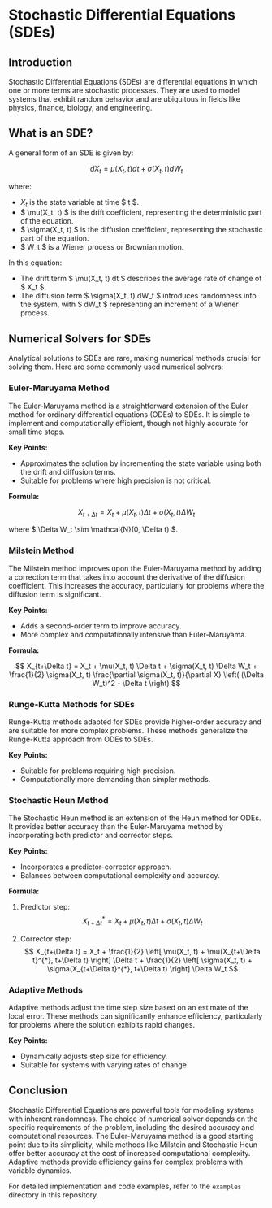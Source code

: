 # Stochastic Differential Equations (SDEs)

## Introduction

Stochastic Differential Equations (SDEs) are differential equations in which one or more terms are stochastic processes. They are used to model systems that exhibit random behavior and are ubiquitous in fields like physics, finance, biology, and engineering.

## What is an SDE?

A general form of an SDE is given by:

$$ dX_t = \mu(X_t, t) dt + \sigma(X_t, t) dW_t $$

where:
- $X_t$ is the state variable at time $ t $.
- $ \mu(X_t, t) $ is the drift coefficient, representing the deterministic part of the equation.
- $ \sigma(X_t, t) $ is the diffusion coefficient, representing the stochastic part of the equation.
- $ W_t $ is a Wiener process or Brownian motion.

In this equation:
- The drift term $ \mu(X_t, t) dt $ describes the average rate of change of $ X_t $.
- The diffusion term $ \sigma(X_t, t) dW_t $ introduces randomness into the system, with $ dW_t $ representing an increment of a Wiener process.

## Numerical Solvers for SDEs

Analytical solutions to SDEs are rare, making numerical methods crucial for solving them. Here are some commonly used numerical solvers:

### Euler-Maruyama Method

The Euler-Maruyama method is a straightforward extension of the Euler method for ordinary differential equations (ODEs) to SDEs. It is simple to implement and computationally efficient, though not highly accurate for small time steps.

**Key Points:**
- Approximates the solution by incrementing the state variable using both the drift and diffusion terms.
- Suitable for problems where high precision is not critical.

**Formula:**

$$ X_{t+\Delta t} = X_t + \mu(X_t, t) \Delta t + \sigma(X_t, t) \Delta W_t $$

where $ \Delta W_t \sim \mathcal{N}(0, \Delta t) $.

### Milstein Method

The Milstein method improves upon the Euler-Maruyama method by adding a correction term that takes into account the derivative of the diffusion coefficient. This increases the accuracy, particularly for problems where the diffusion term is significant.

**Key Points:**
- Adds a second-order term to improve accuracy.
- More complex and computationally intensive than Euler-Maruyama.

**Formula:**

$$ X_{t+\Delta t} = X_t + \mu(X_t, t) \Delta t + \sigma(X_t, t) \Delta W_t + \frac{1}{2} \sigma(X_t, t) \frac{\partial \sigma(X_t, t)}{\partial X} \left( (\Delta W_t)^2 - \Delta t \right) $$

### Runge-Kutta Methods for SDEs

Runge-Kutta methods adapted for SDEs provide higher-order accuracy and are suitable for more complex problems. These methods generalize the Runge-Kutta approach from ODEs to SDEs.

**Key Points:**
- Suitable for problems requiring high precision.
- Computationally more demanding than simpler methods.

### Stochastic Heun Method

The Stochastic Heun method is an extension of the Heun method for ODEs. It provides better accuracy than the Euler-Maruyama method by incorporating both predictor and corrector steps.

**Key Points:**
- Incorporates a predictor-corrector approach.
- Balances between computational complexity and accuracy.

**Formula:**

1. Predictor step:
$$ X_{t+\Delta t}^{*} = X_t + \mu(X_t, t) \Delta t + \sigma(X_t, t) \Delta W_t $$

2. Corrector step:
$$ X_{t+\Delta t} = X_t + \frac{1}{2} \left[ \mu(X_t, t) + \mu(X_{t+\Delta t}^{*}, t+\Delta t) \right] \Delta t + \frac{1}{2} \left[ \sigma(X_t, t) + \sigma(X_{t+\Delta t}^{*}, t+\Delta t) \right] \Delta W_t $$

### Adaptive Methods

Adaptive methods adjust the time step size based on an estimate of the local error. These methods can significantly enhance efficiency, particularly for problems where the solution exhibits rapid changes.

**Key Points:**
- Dynamically adjusts step size for efficiency.
- Suitable for systems with varying rates of change.

## Conclusion

Stochastic Differential Equations are powerful tools for modeling systems with inherent randomness. The choice of numerical solver depends on the specific requirements of the problem, including the desired accuracy and computational resources. The Euler-Maruyama method is a good starting point due to its simplicity, while methods like Milstein and Stochastic Heun offer better accuracy at the cost of increased computational complexity. Adaptive methods provide efficiency gains for complex problems with variable dynamics.

For detailed implementation and code examples, refer to the `examples` directory in this repository.

